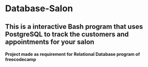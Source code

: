 # Database-Salon

## This is a interactive Bash program that uses PostgreSQL to track the customers and appointments for your salon

#### Project made as requirement for Relational Database program of freecodecamp
